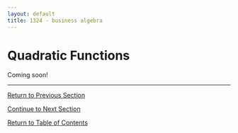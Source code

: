 ```yaml
---
layout: default
title: 1324 - business algebra
---
```


Quadratic Functions
===

Coming soon!

---

[Return to Previous Section](1-2-linear-functions.html)

[Continue to Next Section](1-4-polynomial-functions.html)

[Return to Table of Contents](index.html)